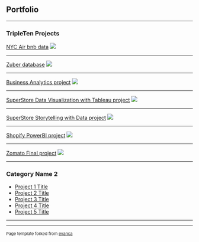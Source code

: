 ## Portfolio

---

### TripleTen Projects 

[NYC Air bnb data](/sample_page)
<img src="images/dummy_thumbnail.jpg?raw=true"/>

---
[Zuber database](/pdf/sample_presentation.pdf)
<img src="images/dummy_thumbnail.jpg?raw=true"/>

---
[Business Analytics project](http://example.com/)
<img src="images/dummy_thumbnail.jpg?raw=true"/>

---
[SuperStore Data Visualization with Tableau project](http://example.com/)
<img src="images/dummy_thumbnail.jpg?raw=true"/>

---

[SuperStore Storytelling with Data project](http://example.com/)
<img src="images/dummy_thumbnail.jpg?raw=true"/>

---
[Shopify PowerBI project](http://example.com/)
<img src="images/dummy_thumbnail.jpg?raw=true"/>

---
[Zomato Final project](http://example.com/)
<img src="images/dummy_thumbnail.jpg?raw=true"/>

---

### Category Name 2

- [Project 1 Title](http://example.com/)
- [Project 2 Title](http://example.com/)
- [Project 3 Title](http://example.com/)
- [Project 4 Title](http://example.com/)
- [Project 5 Title](http://example.com/)

---




---
<p style="font-size:11px">Page template forked from <a href="https://github.com/evanca/quick-portfolio">evanca</a></p>
<!-- Remove above link if you don't want to attibute -->
